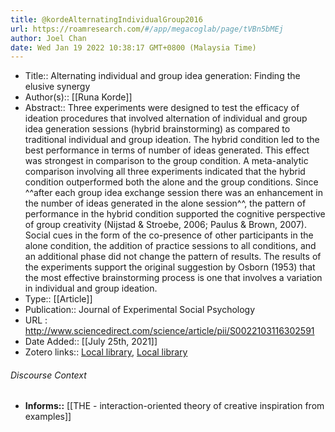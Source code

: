 ```yaml
---
title: @kordeAlternatingIndividualGroup2016
url: https://roamresearch.com/#/app/megacoglab/page/tVBn5bMEj
author: Joel Chan
date: Wed Jan 19 2022 10:38:17 GMT+0800 (Malaysia Time)
---
```


- Title:: Alternating individual and group idea generation: Finding the elusive synergy
- Author(s):: [[Runa Korde]]
- Abstract:: Three experiments were designed to test the efficacy of ideation procedures that involved alternation of individual and group idea generation sessions (hybrid brainstorming) as compared to traditional individual and group ideation. The hybrid condition led to the best performance in terms of number of ideas generated. This effect was strongest in comparison to the group condition. A meta-analytic comparison involving all three experiments indicated that the hybrid condition outperformed both the alone and the group conditions. Since ^^after each group idea exchange session there was an enhancement in the number of ideas generated in the alone session^^, the pattern of performance in the hybrid condition supported the cognitive perspective of group creativity (Nijstad &amp; Stroebe, 2006; Paulus &amp; Brown, 2007). Social cues in the form of the co-presence of other participants in the alone condition, the addition of practice sessions to all conditions, and an additional phase did not change the pattern of results. The results of the experiments support the original suggestion by Osborn (1953) that the most effective brainstorming process is one that involves a variation in individual and group ideation.
- Type:: [[Article]]
- Publication:: Journal of Experimental Social Psychology
- URL : http://www.sciencedirect.com/science/article/pii/S0022103116302591
- Date Added:: [[July 25th, 2021]]
- Zotero links:: [Local library](zotero://select/groups/2451508/items/HTC7DP75), [Local library](https://www.zotero.org/groups/2451508/items/HTC7DP75)

###### Discourse Context

- **Informs::** [[THE - interaction-oriented theory of creative inspiration from examples]]

